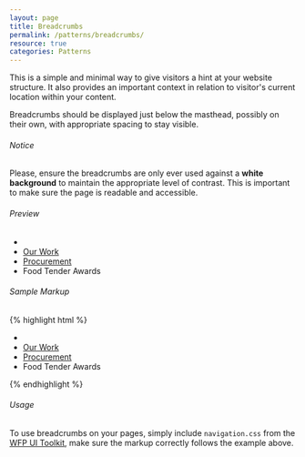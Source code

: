 ```yaml
---
layout: page
title: Breadcrumbs
permalink: /patterns/breadcrumbs/
resource: true
categories: Patterns
---
```


This is a simple and minimal way to give visitors a hint at your website structure. It also provides an important context in relation to visitor's current location within your content.

Breadcrumbs should be displayed just below the masthead, possibly on their own, with appropriate spacing to stay visible.

<div class="notice">
  <h6 class="title">Notice</h6>
  <p>Please, ensure the breadcrumbs are only ever used against a <strong>white background</strong> to maintain the appropriate level of contrast. This is important to make sure the page is readable and accessible.</p>
</div>

###### Preview
<div class="preview plain">
  <ul class="breadcrumbs">
    <li class="first"><a href="#" class="home"><img src="{{site.url}}/img/icons/home_dark.png" width="10" height="10"></a></li>
    <li><a href="#">Our Work</a></li>
    <li><a href="#">Procurement</a></li>
    <li class="last">Food Tender Awards</li>
  </ul>
</div>

###### Sample Markup
{% highlight html %}
<ul class="breadcrumbs">
  <li class="first"><a href="#" class="home"><img src="{{site.url}}/img/icons/home_dark.png" width="10" height="10"></a></li>
  <li><a href="#">Our Work</a></li>
  <li><a href="#">Procurement</a></li>
  <li class="last">Food Tender Awards</li>
</ul>
{% endhighlight %}

###### Usage
To use breadcrumbs on your pages, simply include `navigation.css` from the [WFP UI Toolkit]({{site.url}}/components/branding-toolkit/), make sure the markup correctly follows the example above.